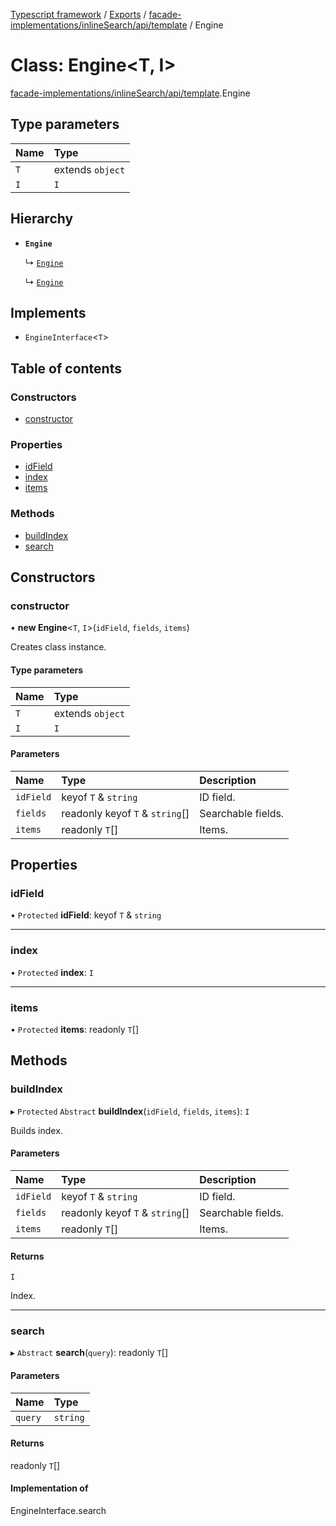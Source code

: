 [Typescript framework](../index.md) / [Exports](../modules.md) / [facade-implementations/inlineSearch/api/template](../modules/facade_implementations_inlineSearch_api_template.md) / Engine

# Class: Engine<T, I\>

[facade-implementations/inlineSearch/api/template](../modules/facade_implementations_inlineSearch_api_template.md).Engine

## Type parameters

| Name | Type |
| :------ | :------ |
| `T` | extends `object` |
| `I` | `I` |

## Hierarchy

- **`Engine`**

  ↳ [`Engine`](facade_implementations_inlineSearch_lunr_wrapper.Engine.md)

  ↳ [`Engine`](facade_implementations_inlineSearch_minisearch_wrapper.Engine.md)

## Implements

- `EngineInterface`<`T`\>

## Table of contents

### Constructors

- [constructor](facade_implementations_inlineSearch_api_template.Engine.md#constructor)

### Properties

- [idField](facade_implementations_inlineSearch_api_template.Engine.md#idfield)
- [index](facade_implementations_inlineSearch_api_template.Engine.md#index)
- [items](facade_implementations_inlineSearch_api_template.Engine.md#items)

### Methods

- [buildIndex](facade_implementations_inlineSearch_api_template.Engine.md#buildindex)
- [search](facade_implementations_inlineSearch_api_template.Engine.md#search)

## Constructors

### constructor

• **new Engine**<`T`, `I`\>(`idField`, `fields`, `items`)

Creates class instance.

#### Type parameters

| Name | Type |
| :------ | :------ |
| `T` | extends `object` |
| `I` | `I` |

#### Parameters

| Name | Type | Description |
| :------ | :------ | :------ |
| `idField` | keyof `T` & `string` | ID field. |
| `fields` | readonly keyof `T` & `string`[] | Searchable fields. |
| `items` | readonly `T`[] | Items. |

## Properties

### idField

• `Protected` **idField**: keyof `T` & `string`

___

### index

• `Protected` **index**: `I`

___

### items

• `Protected` **items**: readonly `T`[]

## Methods

### buildIndex

▸ `Protected` `Abstract` **buildIndex**(`idField`, `fields`, `items`): `I`

Builds index.

#### Parameters

| Name | Type | Description |
| :------ | :------ | :------ |
| `idField` | keyof `T` & `string` | ID field. |
| `fields` | readonly keyof `T` & `string`[] | Searchable fields. |
| `items` | readonly `T`[] | Items. |

#### Returns

`I`

Index.

___

### search

▸ `Abstract` **search**(`query`): readonly `T`[]

#### Parameters

| Name | Type |
| :------ | :------ |
| `query` | `string` |

#### Returns

readonly `T`[]

#### Implementation of

EngineInterface.search
